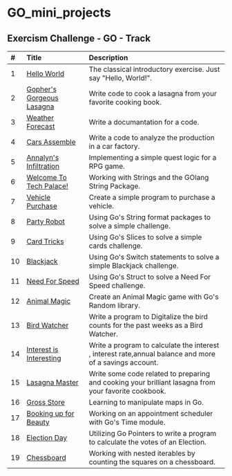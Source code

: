 # GO_mini_projects

## Exercism Challenge - GO - Track
| #  | Title     | Description                |
| :-------- | :------- | :------------------------- |
| 1 | [Hello World](https://exercism.org/tracks/go/exercises/hello-world)   | The classical introductory exercise. Just say "Hello, World!". |
| 2 | [Gopher's Gorgeous Lasagna](https://exercism.org/tracks/go/exercises/lasagna)   | Write code to cook a lasagna from your favorite cooking book. | 
| 3| [Weather Forecast](https://exercism.org/tracks/go/exercises/weather-forecast)   | Write a documantation for a code.|
| 4 | [Cars Assemble](https://exercism.org/tracks/go/exercises/cars-assemble)   | Write a code to analyze the production in a car factory.|
| 5 | [Annalyn's Infiltration](https://exercism.org/tracks/go/exercises/annalyns-infiltration)   |Implementing a simple quest logic for a RPG game.|
| 6 | [Welcome To Tech Palace!](https://exercism.org/tracks/go/exercises/welcome-to-tech-palace)   |Working with Strings and the GOlang String Package.|
| 7 | [Vehicle Purchase](https://exercism.org/tracks/go/exercises/vehicle-purchase)   | Create a simple program to purchase a vehicle.|
| 8 | [Party Robot](https://exercism.org/tracks/go/exercises/party-robot)   | Using Go's String format packages to solve a simple challenge.|
| 9 | [Card Tricks](https://exercism.org/tracks/go/exercises/card-tricks)   | Using Go's Slices to solve a simple cards challenge.|
| 10 | [Blackjack](https://exercism.org/tracks/go/exercises/blackjack)   | Using Go's Switch statements to solve a simple Blackjack challenge.|
| 11 | [Need For Speed](https://exercism.org/tracks/go/exercises/need-for-speed)   | Using Go's Struct  to solve a Need For Speed challenge.|
| 12 | [Animal Magic](https://exercism.org/tracks/go/exercises/animal-magic)   | Create an Animal Magic  game with Go's Random library.|
| 13 | [Bird Watcher](https://exercism.org/tracks/go/exercises/bird-watcher)   | Write a program to Digitalize the bird counts for the past weeks as a Bird Watcher.|
| 14 | [Interest is Interesting](https://exercism.org/tracks/go/exercises/interest-is-interesting)   | Write a program to calculate the interest , interest rate,annual balance and more of a savings account.|
| 15 | [Lasagna Master](https://exercism.org/tracks/go/exercises/lasagna-master)   | Write some  code related to preparing and cooking your brilliant lasagna from your favorite cookbook.|
| 16 | [Gross Store](https://exercism.org/tracks/go/exercises/gross-store)   | Learning to manipulate maps in Go.|
| 17 | [Booking up for Beauty](https://exercism.org/tracks/go/exercises/booking-up-for-beauty)   | Working on an appointment scheduler with Go's Time module. |
| 18 | [Election Day](https://exercism.org/tracks/go/exercises/election-day)   |Utilizing Go Pointers to write a program to calculate the votes of an Election. |
| 19 | [Chessboard](https://exercism.org/tracks/go/exercises/chessboard)   | Working with nested iterables by counting the squares on a chessboard. |


